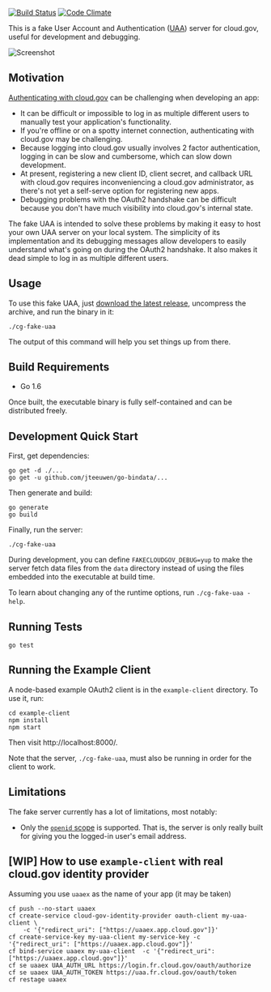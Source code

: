 [![Build Status](https://travis-ci.org/18F/cg-fake-uaa.svg?branch=master)](https://travis-ci.org/18F/cg-fake-uaa)
[![Code Climate](https://codeclimate.com/github/18F/cg-fake-uaa/badges/gpa.svg)](https://codeclimate.com/github/18F/cg-fake-uaa)

This is a fake User Account and Authentication ([UAA][]) server for
cloud.gov, useful for development and debugging.

![Screenshot](https://cloud.githubusercontent.com/assets/124687/16729463/9cd1b676-473a-11e6-98f1-588308c0a213.png)

## Motivation

[Authenticating with cloud.gov][cgauth] can be challenging when developing
an app:

* It can be difficult or impossible to log in as multiple different
  users to manually test your application's functionality.
* If you're offline or on a spotty internet connection, authenticating
  with cloud.gov may be challenging.
* Because logging into cloud.gov usually involves 2 factor authentication,
  logging in can be slow and cumbersome, which can slow down
  development.
* At present, registering a new client ID, client secret, and callback URL
  with cloud.gov requires inconveniencing a cloud.gov administrator, as
  there's not yet a self-serve option for registering new apps.
* Debugging problems with the OAuth2 handshake can be difficult because
  you don't have much visibility into cloud.gov's internal state.

The fake UAA is intended to solve these problems by making it easy to
host your own UAA server on your local system.  The simplicity of its
implementation and its debugging messages allow developers to easily
understand what's going on during the OAuth2 handshake.  It also makes
it dead simple to log in as multiple different users.

## Usage

To use this fake UAA, just [download the latest release][download],
uncompress the archive, and run the binary in it:

```
./cg-fake-uaa
```

The output of this command will help you set things up from there.

## Build Requirements

* Go 1.6

Once built, the executable binary is fully self-contained and can be
distributed freely.

## Development Quick Start

First, get dependencies:

```
go get -d ./...
go get -u github.com/jteeuwen/go-bindata/...
```

Then generate and build:

```
go generate
go build
```

Finally, run the server:

```
./cg-fake-uaa
```

During development, you can define `FAKECLOUDGOV_DEBUG=yup` to make
the server fetch data files from the `data` directory instead of using
the files embedded into the executable at build time.

To learn about changing any of the runtime options, run
`./cg-fake-uaa -help`.

## Running Tests

```
go test
```

## Running the Example Client

A node-based example OAuth2 client is in the `example-client` directory.
To use it, run:

```
cd example-client
npm install
npm start
```

Then visit http://localhost:8000/.

Note that the server, `./cg-fake-uaa`, must also be running in order
for the client to work.

## Limitations

The fake server currently has a lot of limitations, most notably:

* Only the [`openid` scope][] is supported. That is, the server is
  only really built for giving you the logged-in user's email
  address.

[download]: https://github.com/18F/cg-fake-uaa/releases
[cgauth]: https://docs.cloud.gov/apps/leveraging-authentication/
[UAA]: https://github.com/cloudfoundry/uaa/blob/master/docs/UAA-APIs.rst
[`openid` scope]: https://github.com/cloudfoundry/uaa/blob/master/docs/UAA-APIs.rst#scopes-authorized-by-the-uaa


## [WIP] How to use `example-client` with real cloud.gov identity provider

Assuming you use `uaaex` as the name of your app (it may be taken)

```
cf push --no-start uaaex
cf create-service cloud-gov-identity-provider oauth-client my-uaa-client \
    -c '{"redirect_uri": ["https://uaaex.app.cloud.gov"]}'
cf create-service-key my-uaa-client my-service-key -c '{"redirect_uri": ["https://uaaex.app.cloud.gov"]}'
cf bind-service uaaex my-uaa-client  -c '{"redirect_uri": ["https://uaaex.app.cloud.gov"]}'
cf se uaaex UAA_AUTH_URL https://login.fr.cloud.gov/oauth/authorize
cf se uaaex UAA_AUTH_TOKEN https://uaa.fr.cloud.gov/oauth/token
cf restage uaaex
```
